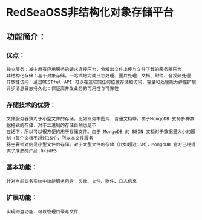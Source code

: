 # RedSeaOSS非结构化对象存储平台

## 功能简介：
### 优点：
	独立服务：减少原有应用服务的请求连接压力，分解出文件上传与文件下载的服务器压力 
	非结构化存储：基于对象存储，⼀站式地完成日志处理、图片处理、文档、附件、⾳视频处理 
	开放性访问：通过RESTful API 可以在互联网任何位置存储和访问，容量和处理能力弹性扩展 
	异步消息日志持久化：保证高并发业务的可用性与可靠性
### 存储技术的优势：
	文件服务器致力于小型文件的存储，比如业务中图片、普通文档等。由于MongoDB 支持多种数据格式的存储，对于二进制的存储自然也是不
	在话下，所以可以很方便的用于存储文件。由于 MongoDB 的 BSON 文档对于数据量大小的限制（每个文档不超过16M），所以本文件服务
	器主要针对的是小型文件的存储。对于大型文件的存储（比如超过16M），MongoDB 官方已经提供了成熟的产品 GridFS
### 基本功能：
	针对当前业务系统中功能服务包含：头像、文件、附件、日志信息
### 扩展功能：
	实现网盘功能，可以管理目录与文件
